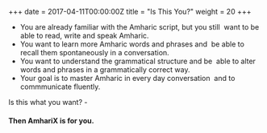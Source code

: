 +++
date = 2017-04-11T00:00:00Z
title = "Is This You?"
weight = 20
+++

- You are already familiar with the Amharic script, but you still  want to be able to read, write and speak Amharic.
- You want to learn more Amharic words and phrases and  be able to recall them spontaneously in a conversation.
- You want to understand the grammatical structure and be  able to alter words and phrases in a grammatically correct way.
- Your goal is to master Amharic in every day conversation  and to commmunicate fluently.

Is this what you want? -

#### Then AmhariX is for you.

<script type="text/javascript" src="//static.mailerlite.com/data/webforms/378200/u2j8e8.js?v1"></script>